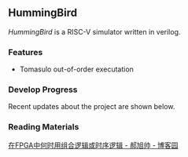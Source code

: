 ## HummingBird

*HummingBird* is a RISC-V simulator written in verilog.

### Features
- Tomasulo out-of-order executation

### Develop Progress
Recent updates about the project are shown below.


### Reading Materials
[在FPGA中何时用组合逻辑或时序逻辑 - 郝旭帅 - 博客园](https://www.cnblogs.com/fendoudexiaohai/p/13164368.html)